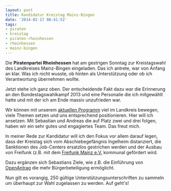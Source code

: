 ```yaml
---
layout: post
title: Kandidatur Kreistag Mainz-Bingen
date: '2014-02-17 08:41:52'
tags:
- piraten
- kreistag
- piraten-rheinhessen
- rheinhessen
- mainz-bingen
---
```


Die **Piratenpartei Rheinhessen** hat am gestrigen Sonntag zur Kreistagswahl des Landkreises Mainz-Bingen eingeladen. Das ich antrete, war von Anfang an klar. Was ich nicht wusste, ob hinten als Unterstützung oder ob ich Verantwortung übernehmen wollte.

Jetzt stehe ich ganz oben. Der entscheidende Fakt dazu war die Erinnerung an den Bundestagswahlkampf 2013 und eine Personalie die ich mitgewählt hatte und mit der ich am Ende massiv unzufrieden war.

Wir können mit unserem [aktuellen Programm](http://www.piraten-rheinhessen.de/kommunalwahlprogramme/kommunalwahlprogramm/) viel im Landkreis bewegen, viele Themen setzen und uns entsprechend positionieren. Hier will ich ansetzen. Mit Sebastian und Andreas die auf Platz zwei und drei folgen, haben wir ein sehr gutes und engagiertes Team. Das freut mich.

In meiner Rede zur Kandidatur will ich den Fokus vor allem darauf legen, dass der Kreistag sich vom Abschiebegefängnis Ingelheim distanziert, die Sanktionen des Job-Centers ersatzlos gestrichen werden und der Ausbau von Freifunk (z.B. mit dem [Freifunk Mainz e.V.](http://www.freifunk-mainz.de) kommunal gefördert wird.

Dazu ergänzen sich Sebastians Ziele, wie z.B. die Einführung von [OpenAntrag](http://www.openantrag.de) die mehr Bürgerbeteiligung ermöglicht.

Nun gilt es vorangig, 250 gültige Unterstützungsunterschriften zu sammeln um überhaupt zur Wahl zugelassen zu werden. Auf geht's!